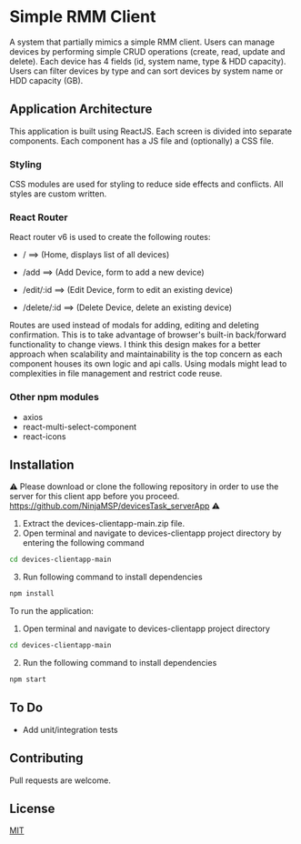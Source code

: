 # Simple RMM Client

A system that partially mimics a simple RMM client. Users can manage devices by performing simple CRUD operations (create, read, update and delete). Each device has 4 fields (id, system name, type & HDD capacity). Users can filter devices by type and can sort devices by system name or HDD capacity (GB).

## Application Architecture
This application is built using ReactJS. Each screen is divided into separate components. Each component has a JS file and (optionally) a CSS file. 

### Styling
CSS modules are used for styling to reduce side effects and conflicts. All styles are custom written.

### React Router
React router v6 is used to create the following routes:

* /  ==> (Home, displays list of all devices)

* /add ==> (Add Device, form to add a new device)

*  /edit/:id ==> (Edit Device, form to edit an existing device)

* /delete/:id ==> (Delete Device, delete an existing device)

Routes are used instead of modals for adding, editing and deleting confirmation. This is to take advantage of browser's built-in back/forward functionality to change views. I think this design makes for a better approach when scalability and maintainability is the top concern as each component houses its own logic and api calls. Using modals might lead to complexities in file management and restrict code reuse.

### Other npm modules
*	axios
*	react-multi-select-component
*	react-icons

## Installation
⚠️ 
Please download or clone the following repository in order to use the server for this client app before you proceed. <https://github.com/NinjaMSP/devicesTask_serverApp>
⚠️

1.	Extract the devices-clientapp-main.zip file.  
2.	Open terminal and navigate to devices-clientapp project directory by entering the following command


```bash
cd devices-clientapp-main
```
3.	Run following command to install dependencies 

```bash
npm install 
```

To run the application: 

1.	Open terminal and navigate to devices-clientapp project directory 
```bash
cd devices-clientapp-main
```
2.	Run the following command to install dependencies   
```bash
npm start 
```

## To Do
* Add unit/integration tests

## Contributing
Pull requests are welcome.

## License
[MIT](https://choosealicense.com/licenses/mit/)
